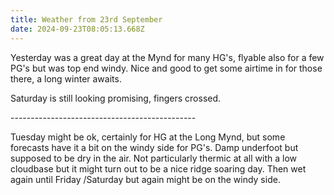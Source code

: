 ```yaml
---
title: Weather from 23rd September
date: 2024-09-23T08:05:13.668Z
---
```

Yesterday was a great day at the Mynd for many HG's, flyable also for a few PG's but was top end windy.  Nice and good to get some airtime in for those there, a long winter awaits.

Saturday is still looking promising, fingers crossed.

\----------------------------------------------

Tuesday might be ok, certainly for HG at the Long Mynd, but some forecasts have it a bit on the windy side for PG's.  Damp underfoot but supposed to be dry in the air.  Not particularly thermic at all with a low cloudbase but it might turn out to be a nice ridge soaring day.  Then wet again until Friday /Saturday but again might be on the windy side.